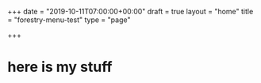 +++
date = "2019-10-11T07:00:00+00:00"
draft = true
layout = "home"
title = "forestry-menu-test"
type = "page"

+++
# here is my stuff